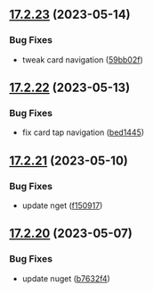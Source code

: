 ## [17.2.23](https://github.com/phandcock/GrampsView/compare/v17.2.22...v17.2.23) (2023-05-14)


### Bug Fixes

* tweak card navigation ([59bb02f](https://github.com/phandcock/GrampsView/commit/59bb02f609055211119f5d03c38c236f42211b8d))



## [17.2.22](https://github.com/phandcock/GrampsView/compare/v17.2.21...v17.2.22) (2023-05-13)


### Bug Fixes

* fix card tap navigation ([bed1445](https://github.com/phandcock/GrampsView/commit/bed1445c77fd8c4bfd006865a3fe03b6ea503ca2))



## [17.2.21](https://github.com/phandcock/GrampsView/compare/v17.2.20...v17.2.21) (2023-05-10)


### Bug Fixes

* update nget ([f150917](https://github.com/phandcock/GrampsView/commit/f150917d89f96b8ed050376d8b2de64a97d8b0a6))



## [17.2.20](https://github.com/phandcock/GrampsView/compare/v17.2.19...v17.2.20) (2023-05-07)


### Bug Fixes

* update nuget ([b7632f4](https://github.com/phandcock/GrampsView/commit/b7632f4d8053b203d2d5ea62b40f1333a2008dea))



